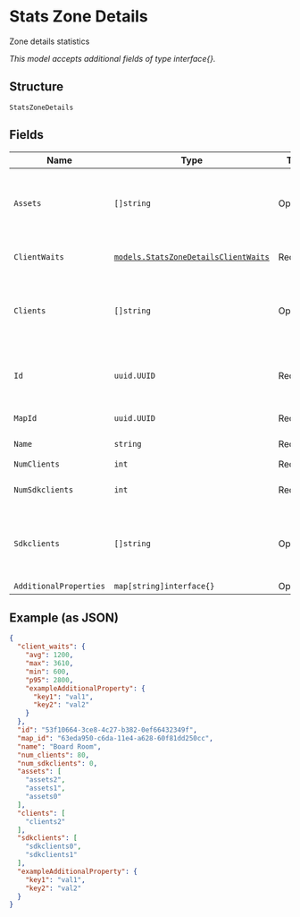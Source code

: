 
# Stats Zone Details

Zone details statistics

*This model accepts additional fields of type interface{}.*

## Structure

`StatsZoneDetails`

## Fields

| Name | Type | Tags | Description |
|  --- | --- | --- | --- |
| `Assets` | `[]string` | Optional | List of ble assets currently in the zone and when they entered |
| `ClientWaits` | [`models.StatsZoneDetailsClientWaits`](../../doc/models/stats-zone-details-client-waits.md) | Required | Client wait time right now |
| `Clients` | `[]string` | Optional | List of clients currently in the zone and when they entered |
| `Id` | `uuid.UUID` | Required | Unique ID of the object instance in the Mist Organization |
| `MapId` | `uuid.UUID` | Required | Map_id of the zone |
| `Name` | `string` | Required | Name of the zone |
| `NumClients` | `int` | Required | - |
| `NumSdkclients` | `int` | Required | SDK client wait time right now |
| `Sdkclients` | `[]string` | Optional | List of SDK Clients currently in the zone and when they entered |
| `AdditionalProperties` | `map[string]interface{}` | Optional | - |

## Example (as JSON)

```json
{
  "client_waits": {
    "avg": 1200,
    "max": 3610,
    "min": 600,
    "p95": 2800,
    "exampleAdditionalProperty": {
      "key1": "val1",
      "key2": "val2"
    }
  },
  "id": "53f10664-3ce8-4c27-b382-0ef66432349f",
  "map_id": "63eda950-c6da-11e4-a628-60f81dd250cc",
  "name": "Board Room",
  "num_clients": 80,
  "num_sdkclients": 0,
  "assets": [
    "assets2",
    "assets1",
    "assets0"
  ],
  "clients": [
    "clients2"
  ],
  "sdkclients": [
    "sdkclients0",
    "sdkclients1"
  ],
  "exampleAdditionalProperty": {
    "key1": "val1",
    "key2": "val2"
  }
}
```

